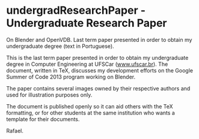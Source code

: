 undergradResearchPaper - Undergraduate Research Paper
======================

On Blender and OpenVDB. Last term paper presented in order to obtain my undergraduate degree (text in Portuguese). 

This is the last term paper presented in order to obtain my undergraduate degree in Computer Engineering at UFSCar (www.ufscar.br).
The document, written in TeX, discusses my development efforts on the Google Summer of Code 2013 program working on Blender. 

The paper contains several images owned by their respective authors and used for illustration purposes only. 

The document is published openly so it can aid others with the TeX formatting, or for other students at the same institution who wants a template for their documents.

Rafael.
